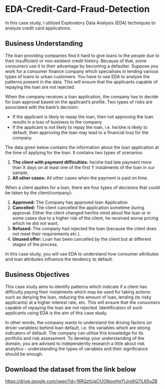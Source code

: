 # EDA-Credit-Card-Fraud-Detection
In this case study, I utilized Exploratory Data Analysis (EDA) techniques to analyze credit card applications.

## Business Understanding

The loan providing companies find it hard to give loans to the people due to their insufficient or non-existent credit history. Because of that, some consumers use it to their advantage by becoming a defaulter. Suppose you work for a consumer finance company which specialises in lending various types of loans to urban customers. You have to use EDA to analyse the patterns present in the data. This will ensure that the applicants capable of repaying the loan are not rejected.

When the company receives a loan application, the company has to decide for loan approval based on the applicant’s profile. Two types of risks are associated with the bank’s decision:
- If the applicant is likely to repay the loan, then not approving the loan results in a loss of business to the company
- If the applicant is not likely to repay the loan, i.e. he/she is likely to default, then approving the loan may lead to a financial loss for the company.

The data given below contains the information about the loan application at the time of applying for the loan. It contains two types of scenarios:
1. **The client with payment difficulties:** he/she had late payment more than X days on at least one of the first Y instalments of the loan in our sample,
2. **All other cases:** All other cases when the payment is paid on time.

When a client applies for a loan, there are four types of decisions that could be taken by the client/company):

1. **Approved:** The Company has approved loan Application
2. **Cancelled:** The client cancelled the application sometime during approval. Either the client changed her/his mind about the loan or in some cases due to a higher risk of the client, he received worse pricing which he did not want.
3. **Refused:** The company had rejected the loan (because the client does not meet their requirements etc.).
4. **Unused offer:**  Loan has been cancelled by the client but at different stages of the process.

In this case study, you will use EDA to understand how consumer attributes and loan attributes influence the tendency to default.

## Business Objectives

This case study aims to identify patterns which indicate if a client has difficulty paying their instalments which may be used for taking actions such as denying the loan, reducing the amount of loan, lending (to risky applicants) at a higher interest rate, etc. This will ensure that the consumers capable of repaying the loan are not rejected. Identification of such applicants using EDA is the aim of this case study.

In other words, the company wants to understand the driving factors (or driver variables) behind loan default, i.e. the variables which are strong indicators of default.  The company can utilise this knowledge for its portfolio and risk assessment.
To develop your understanding of the domain, you are advised to independently research a little about risk analytics - understanding the types of variables and their significance should be enough.

## Download the dataset from the link below
https://drive.google.com/open?id=16RQztUqCfJOlbooHqYlJrp6Q7iL65uZB
